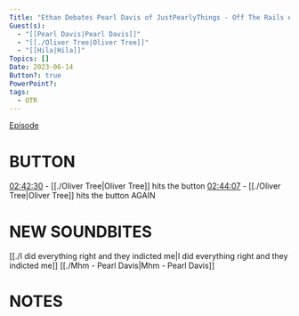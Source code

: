 ```yaml
---
Title: "Ethan Debates Pearl Davis of JustPearlyThings - Off The Rails #76"
Guest(s):
  - "[[Pearl Davis|Pearl Davis]]"
  - "[[./Oliver Tree|Oliver Tree]]"
  - "[[Hila|Hila]]"
Topics: []
Date: 2023-06-14
Button?: true
PowerPoint?: 
tags:
  - OTR
---
```

[Episode](https://youtu.be/euuma5CoFis)
# BUTTON
[02:42:30](https://www.youtube.com/watch?v=euuma5CoFis&t=9746s) - [[./Oliver Tree|Oliver Tree]] hits the button
[02:44:07](https://www.youtube.com/watch?v=euuma5CoFis&t=9847s) - [[./Oliver Tree|Oliver Tree]] hits the button AGAIN

# NEW SOUNDBITES
[[./I did everything right and they indicted me|I did everything right and they indicted me]]
[[./Mhm - Pearl Davis|Mhm - Pearl Davis]]
# NOTES


